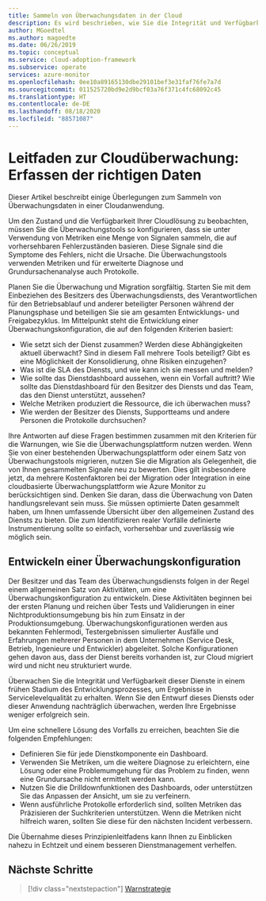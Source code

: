 ```yaml
---
title: Sammeln von Überwachungsdaten in der Cloud
description: Es wird beschrieben, wie Sie die Integrität und Verfügbarkeit Ihrer Cloudlösung beobachten, um die richtigen Überwachungsdaten zu sammeln.
author: MGoedtel
ms.author: magoedte
ms.date: 06/26/2019
ms.topic: conceptual
ms.service: cloud-adoption-framework
ms.subservice: operate
services: azure-monitor
ms.openlocfilehash: 0ee10a89165130dbe29101bef3e31faf76fe7a7d
ms.sourcegitcommit: 011525720bd9e2d9bcf03a76f371c4fc68092c45
ms.translationtype: HT
ms.contentlocale: de-DE
ms.lasthandoff: 08/18/2020
ms.locfileid: "88571087"
---
```

# <a name="cloud-monitoring-guide-collect-the-right-data"></a>Leitfaden zur Cloudüberwachung: Erfassen der richtigen Daten

Dieser Artikel beschreibt einige Überlegungen zum Sammeln von Überwachungsdaten in einer Cloudanwendung.

Um den Zustand und die Verfügbarkeit Ihrer Cloudlösung zu beobachten, müssen Sie die Überwachungstools so konfigurieren, dass sie unter Verwendung von Metriken eine Menge von Signalen sammeln, die auf vorhersehbaren Fehlerzuständen basieren. Diese Signale sind die Symptome des Fehlers, nicht die Ursache. Die Überwachungstools verwenden Metriken und für erweiterte Diagnose und Grundursachenanalyse auch Protokolle.

Planen Sie die Überwachung und Migration sorgfältig. Starten Sie mit dem Einbeziehen des Besitzers des Überwachungsdiensts, des Verantwortlichen für den Betriebsablauf und anderer beteiligter Personen während der Planungsphase und beteiligen Sie sie am gesamten Entwicklungs- und Freigabezyklus. Im Mittelpunkt steht die Entwicklung einer Überwachungskonfiguration, die auf den folgenden Kriterien basiert:

- Wie setzt sich der Dienst zusammen? Werden diese Abhängigkeiten aktuell überwacht? Sind in diesem Fall mehrere Tools beteiligt? Gibt es eine Möglichkeit der Konsolidierung, ohne Risiken einzugehen?
- Was ist die SLA des Diensts, und wie kann ich sie messen und melden?
- Wie sollte das Dienstdashboard aussehen, wenn ein Vorfall auftritt? Wie sollte das Dienstdashboard für den Besitzer des Diensts und das Team, das den Dienst unterstützt, aussehen?
- Welche Metriken produziert die Ressource, die ich überwachen muss?
- Wie werden der Besitzer des Diensts, Supportteams und andere Personen die Protokolle durchsuchen?

Ihre Antworten auf diese Fragen bestimmen zusammen mit den Kriterien für die Warnungen, wie Sie die Überwachungsplattform nutzen werden. Wenn Sie von einer bestehenden Überwachungsplattform oder einem Satz von Überwachungstools migrieren, nutzen Sie die Migration als Gelegenheit, die von Ihnen gesammelten Signale neu zu bewerten. Dies gilt insbesondere jetzt, da mehrere Kostenfaktoren bei der Migration oder Integration in eine cloudbasierte Überwachungsplattform wie Azure Monitor zu berücksichtigen sind. Denken Sie daran, dass die Überwachung von Daten handlungsrelevant sein muss. Sie müssen optimierte Daten gesammelt haben, um Ihnen umfassende Übersicht über den allgemeinen Zustand des Diensts zu bieten. Die zum Identifizieren realer Vorfälle definierte Instrumentierung sollte so einfach, vorhersehbar und zuverlässig wie möglich sein.

## <a name="develop-a-monitoring-configuration"></a>Entwickeln einer Überwachungskonfiguration

Der Besitzer und das Team des Überwachungsdiensts folgen in der Regel einem allgemeinen Satz von Aktivitäten, um eine Überwachungskonfiguration zu entwickeln. Diese Aktivitäten beginnen bei der ersten Planung und reichen über Tests und Validierungen in einer Nichtproduktionsumgebung bis hin zum Einsatz in der Produktionsumgebung. Überwachungskonfigurationen werden aus bekannten Fehlermodi, Testergebnissen simulierter Ausfälle und Erfahrungen mehrerer Personen in dem Unternehmen (Service Desk, Betrieb, Ingenieure und Entwickler) abgeleitet. Solche Konfigurationen gehen davon aus, dass der Dienst bereits vorhanden ist, zur Cloud migriert wird und nicht neu strukturiert wurde.

Überwachen Sie die Integrität und Verfügbarkeit dieser Dienste in einem frühen Stadium des Entwicklungsprozesses, um Ergebnisse in Servicelevelqualität zu erhalten. Wenn Sie den Entwurf dieses Diensts oder dieser Anwendung nachträglich überwachen, werden Ihre Ergebnisse weniger erfolgreich sein.

Um eine schnellere Lösung des Vorfalls zu erreichen, beachten Sie die folgenden Empfehlungen:

- Definieren Sie für jede Dienstkomponente ein Dashboard.
- Verwenden Sie Metriken, um die weitere Diagnose zu erleichtern, eine Lösung oder eine Problemumgehung für das Problem zu finden, wenn eine Grundursache nicht ermittelt werden kann.
- Nutzen Sie die Drilldownfunktionen des Dashboards, oder unterstützen Sie das Anpassen der Ansicht, um sie zu verfeinern.
- Wenn ausführliche Protokolle erforderlich sind, sollten Metriken das Präzisieren der Suchkriterien unterstützen. Wenn die Metriken nicht hilfreich waren, sollten Sie diese für den nächsten Incident verbessern.

Die Übernahme dieses Prinzipienleitfadens kann Ihnen zu Einblicken nahezu in Echtzeit und einem besseren Dienstmanagement verhelfen.

## <a name="next-steps"></a>Nächste Schritte

> [!div class="nextstepaction"]
> [Warnstrategie](./alerting.md)
